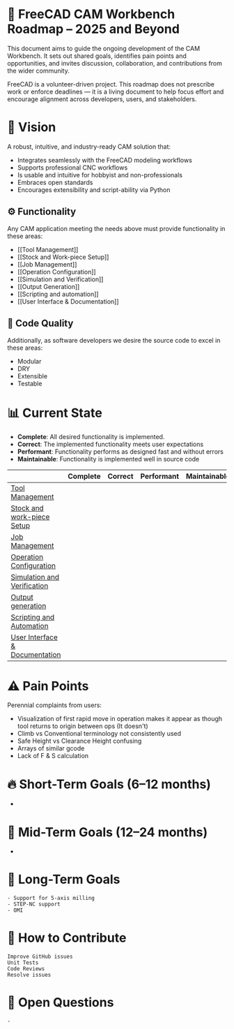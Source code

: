 # 📍 FreeCAD CAM Workbench Roadmap – 2025 and Beyond

This document aims to guide the ongoing development of the CAM Workbench. It sets out shared goals, identifies pain points and opportunities, and invites discussion, collaboration, and contributions from the wider community.

FreeCAD is a volunteer-driven project. This roadmap does not prescribe work or enforce deadlines — it is a living document to help focus effort and encourage alignment across developers, users, and stakeholders.

# 🔭 Vision

A robust, intuitive, and industry-ready CAM solution that:

- Integrates seamlessly with the FreeCAD modeling workflows
- Supports professional CNC workflows
- Is usable and intuitive for hobbyist and non-professionals
- Embraces open standards 
- Encourages extensibility and script-ability via Python

## ⚙️ Functionality

Any CAM application meeting the needs above must provide functionality in these areas:
- [[Tool Management]]
- [[Stock and Work-piece Setup]]
- [[Job Management]]
- [[Operation Configuration]]
- [[Simulation and Verification]]
- [[Output Generation]]
- [[Scripting and automation]]
- [[User Interface &  Documentation]]

## 🧼 Code Quality
Additionally, as software developers we desire the source code to excel in these areas:
- Modular
- DRY
- Extensible
- Testable

# 📊 Current State
- **Complete**:  All desired functionality is implemented.
- **Correct**: The implemented functionality meets user expectations
- **Performant**: Functionality performs as designed fast and without errors
- **Maintainable**: Functionality is implemented well in source code

|                                                                                    | Complete | Correct | Performant | Maintainable |
| -----------------------------------------------------------------------            | -------- | ------- | ---------- | ------------ |
| [Tool Management](https://github.com/orgs/FreeCAD/projects/21/views/16)            |          |         |            |              |
| [Stock and work-piece Setup](https://github.com/orgs/FreeCAD/projects/21/views/17) |          |         |            |              |
| [Job Management](https://github.com/orgs/FreeCAD/projects/21/views/15)             |          |         |            |              |
| [Operation Configuration](https://github.com/orgs/FreeCAD/projects/21/views/11)                                                            |          |         |            |              |
| [Simulation and Verification](https://github.com/orgs/FreeCAD/projects/21/views/13)                                                        |          |         |            |              |
| [Output generation](https://github.com/orgs/FreeCAD/projects/21/views/14)                                                     |          |         |            |              |
| [Scripting and Automation](https://github.com/orgs/FreeCAD/projects/21/views/18)                                              |          |         |            |              |
| [User Interface & Documentation](https://github.com/orgs/FreeCAD/projects/21/views/19)                                        |          |         |            |              |

# ⚠️ Pain Points

Perennial complaints from users:

- Visualization of first rapid move in operation makes it appear as though tool
  returns to origin between ops (It doesn't)
- Climb vs Conventional terminology not consistently used
- Safe Height vs Clearance Height confusing
- Arrays of similar gcode
- Lack of F & S calculation

# 🔥 Short-Term Goals (6–12 months)
 -

# 🧱 Mid-Term Goals (12–24 months)
 -

# 🚀 Long-Term Goals
    - Support for 5-axis milling
    - STEP-NC support
    - OMI

# 📢 How to Contribute

    Improve GitHub issues
    Unit Tests
    Code Reviews
    Resolve issues


# 🧠 Open Questions
    -


